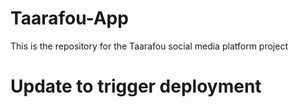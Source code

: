 # Taarafou-App
This is the repository for the Taarafou social media platform project
# Update to trigger deployment

